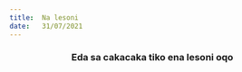 ```yaml
---
title:  Na lesoni
date:   31/07/2021
---
```


### <center>Eda sa cakacaka tiko ena lesoni oqo</center>